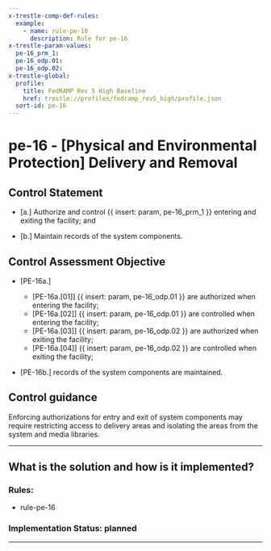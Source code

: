 ```yaml
---
x-trestle-comp-def-rules:
  example:
    - name: rule-pe-16
      description: Rule for pe-16
x-trestle-param-values:
  pe-16_prm_1:
  pe-16_odp.01:
  pe-16_odp.02:
x-trestle-global:
  profile:
    title: FedRAMP Rev 5 High Baseline
    href: trestle://profiles/fedramp_rev5_high/profile.json
  sort-id: pe-16
---
```


# pe-16 - \[Physical and Environmental Protection\] Delivery and Removal

## Control Statement

- \[a.\] Authorize and control {{ insert: param, pe-16_prm_1 }} entering and exiting the facility; and

- \[b.\] Maintain records of the system components.

## Control Assessment Objective

- \[PE-16a.\]

  - \[PE-16a.[01]\] {{ insert: param, pe-16_odp.01 }} are authorized when entering the facility;
  - \[PE-16a.[02]\] {{ insert: param, pe-16_odp.01 }} are controlled when entering the facility;
  - \[PE-16a.[03]\] {{ insert: param, pe-16_odp.02 }} are authorized when exiting the facility;
  - \[PE-16a.[04]\] {{ insert: param, pe-16_odp.02 }} are controlled when exiting the facility;

- \[PE-16b.\] records of the system components are maintained.

## Control guidance

Enforcing authorizations for entry and exit of system components may require restricting access to delivery areas and isolating the areas from the system and media libraries.

______________________________________________________________________

## What is the solution and how is it implemented?

<!-- For implementation status enter one of: implemented, partial, planned, alternative, not-applicable -->

<!-- Note that the list of rules under ### Rules: is read-only and changes will not be captured after assembly to JSON -->

<!-- Add control implementation description here for control: pe-16 -->

### Rules:

  - rule-pe-16

### Implementation Status: planned

______________________________________________________________________
